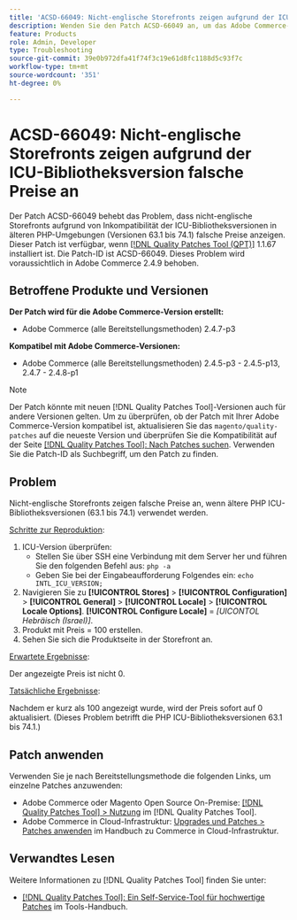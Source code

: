 ```yaml
---
title: 'ACSD-66049: Nicht-englische Storefronts zeigen aufgrund der ICU-Bibliotheksversion falsche Preise an'
description: Wenden Sie den Patch ACSD-66049 an, um das Adobe Commerce-Problem zu beheben, bei dem nicht englische Storefronts falsche Preise anzeigen, da die Versionen der ICU-Bibliothek in älteren PHP-Umgebungen (Versionen 63.1 bis 74.1) nicht übereinstimmen.
feature: Products
role: Admin, Developer
type: Troubleshooting
source-git-commit: 39e0b972dfa41f74f3c19e61d8fc1188d5c93f7c
workflow-type: tm+mt
source-wordcount: '351'
ht-degree: 0%

---
```



# ACSD-66049: Nicht-englische Storefronts zeigen aufgrund der ICU-Bibliotheksversion falsche Preise an

Der Patch ACSD-66049 behebt das Problem, dass nicht-englische Storefronts aufgrund von Inkompatibilität der ICU-Bibliotheksversionen in älteren PHP-Umgebungen (Versionen 63.1 bis 74.1) falsche Preise anzeigen. Dieser Patch ist verfügbar, wenn [[!DNL Quality Patches Tool (QPT)]](/help/tools/quality-patches-tool/quality-patches-tool-to-self-serve-quality-patches.md) 1.1.67 installiert ist. Die Patch-ID ist ACSD-66049. Dieses Problem wird voraussichtlich in Adobe Commerce 2.4.9 behoben.

## Betroffene Produkte und Versionen

**Der Patch wird für die Adobe Commerce-Version erstellt:**

* Adobe Commerce (alle Bereitstellungsmethoden) 2.4.7-p3

**Kompatibel mit Adobe Commerce-Versionen:**

* Adobe Commerce (alle Bereitstellungsmethoden) 2.4.5-p3 - 2.4.5-p13, 2.4.7 - 2.4.8-p1

>[!NOTE]
>
>Der Patch könnte mit neuen [!DNL Quality Patches Tool]-Versionen auch für andere Versionen gelten. Um zu überprüfen, ob der Patch mit Ihrer Adobe Commerce-Version kompatibel ist, aktualisieren Sie das `magento/quality-patches` auf die neueste Version und überprüfen Sie die Kompatibilität auf der Seite [[!DNL Quality Patches Tool]: Nach Patches suchen](https://experienceleague.adobe.com/tools/commerce-quality-patches/index.html?lang=de). Verwenden Sie die Patch-ID als Suchbegriff, um den Patch zu finden.

## Problem

Nicht-englische Storefronts zeigen falsche Preise an, wenn ältere PHP ICU-Bibliotheksversionen (63.1 bis 74.1) verwendet werden.

<u>Schritte zur Reproduktion</u>:

1. ICU-Version überprüfen:
   * Stellen Sie über SSH eine Verbindung mit dem Server her und führen Sie den folgenden Befehl aus: `php -a`
   * Geben Sie bei der Eingabeaufforderung Folgendes ein: `echo INTL_ICU_VERSION;`
1. Navigieren Sie zu **[!UICONTROL Stores]** > **[!UICONTROL Configuration]** > **[!UICONTROL General]** > **[!UICONTROL Locale]** > **[!UICONTROL Locale Options]**. **[!UICONTROL Configure Locale]** = *[UICONTOL Hebräisch (Israel)]*.
1. Produkt mit Preis = 100 erstellen.
1. Sehen Sie sich die Produktseite in der Storefront an.

<u>Erwartete Ergebnisse</u>:

Der angezeigte Preis ist nicht 0.

<u>Tatsächliche Ergebnisse</u>:

Nachdem er kurz als 100 angezeigt wurde, wird der Preis sofort auf 0 aktualisiert.
(Dieses Problem betrifft die PHP ICU-Bibliotheksversionen 63.1 bis 74.1.)

## Patch anwenden

Verwenden Sie je nach Bereitstellungsmethode die folgenden Links, um einzelne Patches anzuwenden:

* Adobe Commerce oder Magento Open Source On-Premise: [[!DNL Quality Patches Tool] > Nutzung](/help/tools/quality-patches-tool/usage.md) im [!DNL Quality Patches Tool].
* Adobe Commerce in Cloud-Infrastruktur: [Upgrades und Patches > Patches anwenden](https://experienceleague.adobe.com/docs/commerce-cloud-service/user-guide/develop/upgrade/apply-patches.html?lang=de) im Handbuch zu Commerce in Cloud-Infrastruktur.

## Verwandtes Lesen

Weitere Informationen zu [!DNL Quality Patches Tool] finden Sie unter:

* [[!DNL Quality Patches Tool]: Ein Self-Service-Tool für hochwertige Patches](/help/tools/quality-patches-tool/quality-patches-tool-to-self-serve-quality-patches.md) im Tools-Handbuch.
